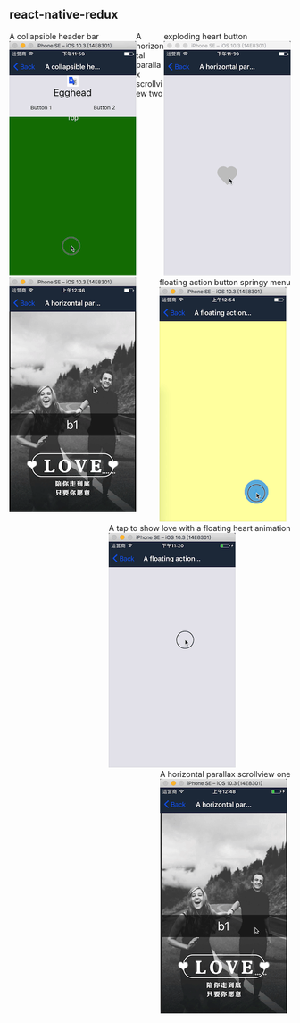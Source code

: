 ## react-native-redux

<div style="margin:0,padding:0px;float:left">
	<div>A collapsible header bar</div>
	<img src="./Examples/CollapsibleHeaderBar.gif">
</div>

<div style="margin:0,padding:0px;float:right">
	<div>exploding heart button</div>
	<img src="./Examples/ExplodingHeartButton.gif">
</div>

<div style="margin:0,padding:0px;float:right">
    <div>floating action button springy menu</div>
    <img src="./Examples/FloatingButton.gif">
</div>

<div style="margin:0,padding:0px;float:right">
    <div>A tap to show love with a floating heart animation</div>
    <img src="./Examples/ShowLoveWithFloating.gif">
</div>

<div style="margin:0,padding:0px;float:right">
    <div>A horizontal parallax scrollview one</div>
    <img src="./Examples/HorizontalParallax.gif">
</div

<div style="margin:0,padding:0px;float:right">
    <div>A horizontal parallax scrollview two</div>
    <img src="./Examples/HorizontalParallax1.gif">
</div>
